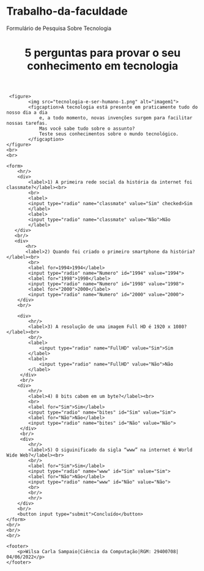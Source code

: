 # Trabalho-da-faculdade
Formulário de Pesquisa Sobre Tecnologia

<!DOCTYPE html>
<html lang="pt-br">
<head>
    <meta charset="UTF-8">
    <meta http-equiv="X-UA-Compatible" content="IE=edge">
    <meta name="viewport" content="width=device-width, initial-scale=1.0">
    <title>Pesquisa de Tecnologia</title>
    <link rel="stylesheet" href="estilo.css">
</head>
<body>
    <header>
        <h1>5 perguntas para provar o seu conhecimento em tecnologia</h1>
    </header>       

     <figure>
            <img src="tecnologia-e-ser-humano-1.png" alt="imagem1">
            <figcaption>A tecnologia está presente em praticamente tudo do nosso dia a dia
                e, a todo momento, novas invenções surgem para facilitar nossas tarefas.
                Mas você sabe tudo sobre o assunto? 
                Teste seus conhecimentos sobre o mundo tecnológico.
            </figcaption>
    </figure> 
    <br>
    <br>

    <form>
        <hr/>
        <div>
            <label>1) A primeira rede social da história da internet foi classmate?</label><br>
            <br>
            <label>
            <input type="radio" name="classmate" value="Sim" checked>Sim
            </label>
            <label>
            <input type="radio" name="classmate" value="Não">Não
            </label>
       </div>
       <br/>
       <div>
           <hr>
           <label>2) Quando foi criado o primeiro smartphone da história?</label><br>
            <br>
            <label for=1994>1994</label>
            <input type="radio" name="Numero" id="1994" value="1994"> 
            <label for="1998">1998</label>
            <input type="radio" name="Numero" id="1998" value="1998">
            <label for="2000">2000</label>
            <input type="radio" name="Numero" id="2000" value="2000">
        </div>
        <br/>
        
        <div>
            <hr/>
            <label>3) A resolução de uma imagem Full HD é 1920 x 1080?</label><br>
            <br/>
            <label>
                <input type="radio" name="FullHD" value="Sim">Sim
            </label>
            <label>
                <input type="radio" name="FullHD" value="Não">Não
            </label>  
         </div>
         <br/>
        <div>
            <hr/>
            <label>4) 8 bits cabem em um byte?</label><br>
            <br>
            <label for="Sim">Sim</label>
            <input type="radio" name="bites" id="Sim" value="Sim">
            <label for="Não">Não</label>
            <input type="radio" name="bites" id="Não" value="Não"> 
         </div>
         <br/>
         <div>
            <hr/>
            <label>5) O siguinificado da sigla “www” na internet é World Wide Web?</label><br>
            <br/>
            <label for="Sim">Sim</label>
            <input type="radio" name="www" id="Sim" value="Sim">
            <label for="Não">Não</label>
            <input type="radio" name="www" id="Não" value="Não">  
            <br>
            <br/>
            <hr/>
        </div>
        <br/>
        <button input type="submit">Concluído</button>
    </form>
    <br/>
    <br/>
    <br/>

    <footer>
        <p>Wilsa Carla Sampaio|Ciência da Computação|RGM: 29400708| 04/06/2022</p>
    </footer>
  </body>
</html>
